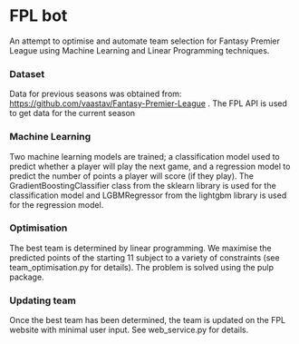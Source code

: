 # FPL bot
An attempt to optimise and automate team selection for Fantasy Premier League using Machine Learning and Linear Programming techniques.

### Dataset
Data for previous seasons was obtained from: https://github.com/vaastav/Fantasy-Premier-League .
The FPL API is used to get data for the current season

### Machine Learning
Two machine learning models are trained; a classification model used to predict whether a player will play the next game, and a regression model to predict the number of points a player will score (if they play).
The GradientBoostingClassifier class from the sklearn library is used for the classification model and LGBMRegressor from the lightgbm library is used for the regression model.

### Optimisation
The best team is determined by linear programming. We maximise the predicted points of the starting 11 subject to a variety of constraints (see team_optimisation.py for details). The problem is solved using the pulp package.

### Updating team
Once the best team has been determined, the team is updated on the FPL website with minimal user input. See web_service.py for details.